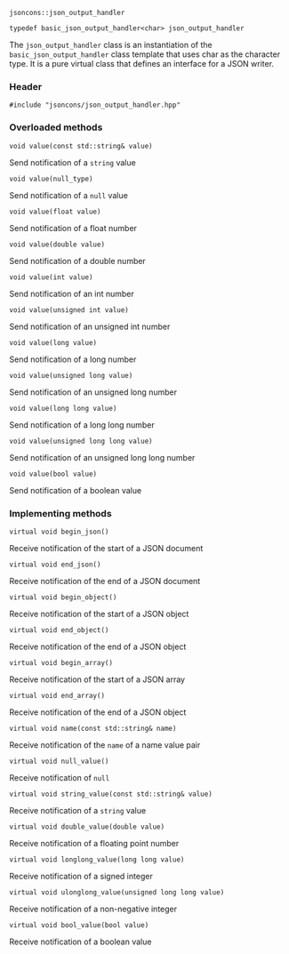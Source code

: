     jsoncons::json_output_handler

    typedef basic_json_output_handler<char> json_output_handler

The `json_output_handler` class is an instantiation of the `basic_json_output_handler` class template that uses char as the character type. It is a pure virtual class that defines an interface for a JSON writer.

### Header

    #include "jsoncons/json_output_handler.hpp"

### Overloaded methods

    void value(const std::string& value)
Send notification of a `string` value

    void value(null_type)
Send notification of a `null` value

    void value(float value)
Send notification of a float number

    void value(double value)
Send notification of a double number

    void value(int value)
Send notification of an int number

    void value(unsigned int value)
Send notification of an unsigned int number

    void value(long value)
Send notification of a long number

    void value(unsigned long value)
Send notification of an unsigned long number

    void value(long long value)
Send notification of a long long number

    void value(unsigned long long value)
Send notification of an unsigned long long number

    void value(bool value)
Send notification of a boolean value

### Implementing methods

    virtual void begin_json()
Receive notification of the start of a JSON document

    virtual void end_json()
Receive notification of the end of a JSON document

    virtual void begin_object()
Receive notification of the start of a JSON object

    virtual void end_object()
Receive notification of the end of a JSON object

    virtual void begin_array()
Receive notification of the start of a JSON array

    virtual void end_array()
Receive notification of the end of a JSON object

    virtual void name(const std::string& name)
Receive notification of the `name` of a name value pair

    virtual void null_value()
Receive notification of `null`

    virtual void string_value(const std::string& value)
Receive notification of a `string` value

    virtual void double_value(double value)
Receive notification of a floating point number

    virtual void longlong_value(long long value)
Receive notification of a signed integer

    virtual void ulonglong_value(unsigned long long value)
Receive notification of a non-negative integer

    virtual void bool_value(bool value)
Receive notification of a boolean value

